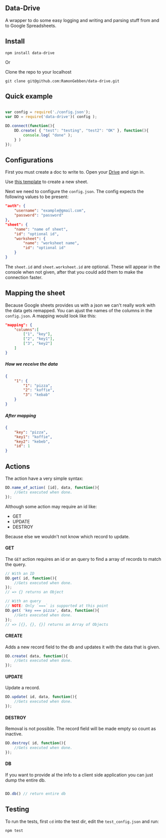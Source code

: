 ## Data-Drive

A wrapper to do some easy logging and writing and parsing stuff from and to Google Spreadsheets.


## Install

`npm install data-drive`

Or

Clone the repo to your localhost

`git clone git@github.com:RamonGebben/data-drive.git`


## Quick example

```javascript

var config = require('./config.json');
var DD = require('data-drive')( config );

DD.connect(function(){
	DD.create( { "test": "testing", "test2": "OK" }, function(){
		console.log( "done" );
	} )
});

```

## Configurations

First you must create a doc to write to.
Open your [Drive](https://drive.google.com/drive/#my-drive) and sign in.

Use [this template](https://docs.google.com/spreadsheets/d/1ztKQwLEbpiHC9c8RTH8iInuapXsZKBrLFdGMqjILhwk/edit?usp=sharing) to create a new sheet.

Next we need to configure the `config.json`. The config expects the following values to be present:

```json
"auth": {
	"username": "example@gmail.com",
	"password": "password"
},
"sheet": {
	"name": "name of sheet",
	"id": "optional id",
	"worksheet": {
		"name": "worksheet name",
		"id": "optional id"
	}
}
```

The `sheet.id` and `sheet.worksheet.id` are optional.
These will appear in the console when not given, after that you could add them to make the connection faster.


## Mapping the sheet

Because Google sheets provides us with a json we can't really work with the data gets remapped.
You can ajust the names of the columns in the `config.json`. A mapping would look like this:


```json
"mapping": {
	"columns":[
		["1", "key"],
		["2", "key1"],
		["3", "key2"]
	]
}
```

##### How we receive the data
```json
{
	"1": {
	    "1": "pizza",
	    "2": "koffie",
	    "3": "kebab"
	}
}
```
##### After mapping
```json
{
    "key": "pizza",
    "key1": "koffie",
    "key2": "kebeb",
    "id": 1
}

```

## Actions

The action have a very simple syntax:

```javascript
DD.name_of_action( [id], data, function(){
	//Gets executed when done.
});

```

Although some action may require an id like:

- GET
- UPDATE
- DESTROY

Because else we wouldn't not know which record to update.


#### GET

The `GET` action requires an id or an query to find a array of records to match the query.

```javascript
// With an ID
DD.get( id, function(){
	//Gets executed when done.
});
// => {} returns an Object

// With an query
// NOTE: Only `===` is supported at this point
DD.get( 'key === pizza', data, function(){
	//Gets executed when done.
});
// => [{}, {}, {}] returns an Array of Objects

```

#### CREATE

Adds a new record field to the db and updates it with the data that is given.

```javascript
DD.create( data, function(){
	//Gets executed when done.
});

```
#### UPDATE

Update a record.

```javascript
DD.update( id, data, function(){
	//Gets executed when done.
});

```
#### DESTROY

Removal is not possible. The record field will be made empty so count as inactive.

```javascript
DD.destroy( id, function(){
	//Gets executed when done.
});

```

#### DB

If you want to provide al the info to a client side application you can just dump the entire db.

```javascript

DD.db() // return entire db

```


## Testing

To run the tests, first `cd` into the test dir, edit the `test_config.json` and run:

```bash
npm test
```
